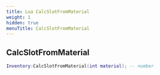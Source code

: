 ```yaml
---
title: Lua CalcSlotFromMaterial
weight: 1
hidden: true
menuTitle: CalcSlotFromMaterial
---
```

## CalcSlotFromMaterial
```lua
Inventory:CalcSlotFromMaterial(int material); -- number
```